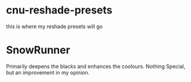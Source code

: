 # cnu-reshade-presets
this is where my reshade presets will go

# SnowRunner
Primarily deepens the blacks and enhances the coolours. Nothing Special, but an improvement in my opinion.
